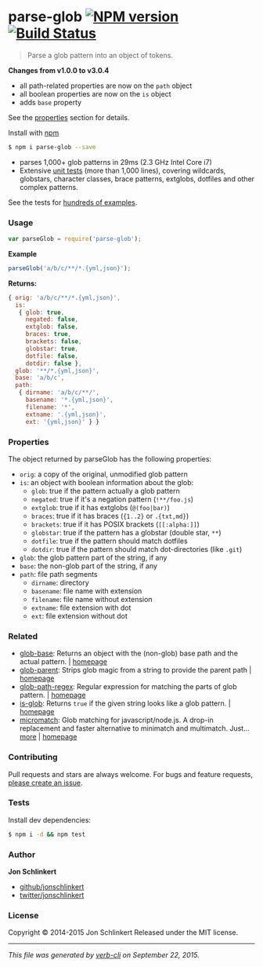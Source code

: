 # parse-glob [![NPM version](https://badge.fury.io/js/parse-glob.svg)](http://badge.fury.io/js/parse-glob)  [![Build Status](https://travis-ci.org/jonschlinkert/parse-glob.svg)](https://travis-ci.org/jonschlinkert/parse-glob)

> Parse a glob pattern into an object of tokens.

**Changes from v1.0.0 to v3.0.4**

* all path-related properties are now on the `path` object
* all boolean properties are now on the `is` object
* adds `base` property

See the [properties](#properties) section for details.

Install with [npm](https://www.npmjs.com/)

```sh
$ npm i parse-glob --save
```

* parses 1,000+ glob patterns in 29ms (2.3 GHz Intel Core i7)
* Extensive [unit tests](./test.js) (more than 1,000 lines), covering wildcards, globstars, character classes, brace patterns, extglobs, dotfiles and other complex patterns.

See the tests for [hundreds of examples](./test.js).

###  Usage

```js
var parseGlob = require('parse-glob');
```

**Example**

```js
parseGlob('a/b/c/**/*.{yml,json}');
```

**Returns:**

```js
{ orig: 'a/b/c/**/*.{yml,json}',
  is:
   { glob: true,
     negated: false,
     extglob: false,
     braces: true,
     brackets: false,
     globstar: true,
     dotfile: false,
     dotdir: false },
  glob: '**/*.{yml,json}',
  base: 'a/b/c',
  path:
   { dirname: 'a/b/c/**/',
     basename: '*.{yml,json}',
     filename: '*',
     extname: '.{yml,json}',
     ext: '{yml,json}' } }
```

###  Properties

The object returned by parseGlob has the following properties:

* `orig`: a copy of the original, unmodified glob pattern
* `is`: an object with boolean information about the glob:
  - `glob`: true if the pattern actually a glob pattern
  - `negated`: true if it's a negation pattern (`!**/foo.js`)
  - `extglob`: true if it has extglobs (`@(foo|bar)`)
  - `braces`: true if it has braces (`{1..2}` or `.{txt,md}`)
  - `brackets`: true if it has POSIX brackets (`[[:alpha:]]`)
  - `globstar`: true if the pattern has a globstar (double star, `**`)
  - `dotfile`: true if the pattern should match dotfiles
  - `dotdir`: true if the pattern should match dot-directories (like `.git`)
* `glob`: the glob pattern part of the string, if any
* `base`: the non-glob part of the string, if any
* `path`: file path segments
  - `dirname`: directory
  - `basename`: file name with extension
  - `filename`: file name without extension
  - `extname`: file extension with dot
  - `ext`: file extension without dot

###  Related
* [glob-base](https://www.npmjs.com/package/glob-base): Returns an object with the (non-glob) base path and the actual pattern. | [homepage](https://github.com/jonschlinkert/glob-base)
* [glob-parent](https://www.npmjs.com/package/glob-parent): Strips glob magic from a string to provide the parent path | [homepage](https://github.com/es128/glob-parent)
* [glob-path-regex](https://www.npmjs.com/package/glob-path-regex): Regular expression for matching the parts of glob pattern. | [homepage](https://github.com/regexps/glob-path-regex)
* [is-glob](https://www.npmjs.com/package/is-glob): Returns `true` if the given string looks like a glob pattern. | [homepage](https://github.com/jonschlinkert/is-glob)
* [micromatch](https://www.npmjs.com/package/micromatch): Glob matching for javascript/node.js. A drop-in replacement and faster alternative to minimatch and multimatch. Just… [more](https://www.npmjs.com/package/micromatch) | [homepage](https://github.com/jonschlinkert/micromatch)

###  Contributing

Pull requests and stars are always welcome. For bugs and feature requests, [please create an issue](https://github.com/jonschlinkert/parse-glob/issues/new).

###  Tests

Install dev dependencies:

```sh
$ npm i -d && npm test
```

###  Author

**Jon Schlinkert**

+ [github/jonschlinkert](https://github.com/jonschlinkert)
+ [twitter/jonschlinkert](http://twitter.com/jonschlinkert)

###  License

Copyright © 2014-2015 Jon Schlinkert
Released under the MIT license.

***

_This file was generated by [verb-cli](https://github.com/assemble/verb-cli) on September 22, 2015._